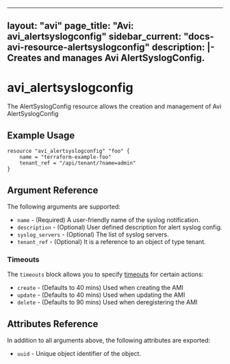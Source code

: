 <!--
    Copyright 2021 VMware, Inc.
    SPDX-License-Identifier: Mozilla Public License 2.0
-->
---
layout: "avi"
page_title: "Avi: avi_alertsyslogconfig"
sidebar_current: "docs-avi-resource-alertsyslogconfig"
description: |-
  Creates and manages Avi AlertSyslogConfig.
---

# avi_alertsyslogconfig

The AlertSyslogConfig resource allows the creation and management of Avi AlertSyslogConfig

## Example Usage

```hcl
resource "avi_alertsyslogconfig" "foo" {
    name = "terraform-example-foo"
    tenant_ref = "/api/tenant/?name=admin"
}
```

## Argument Reference

The following arguments are supported:

* `name` - (Required) A user-friendly name of the syslog notification.
* `description` - (Optional) User defined description for alert syslog config.
* `syslog_servers` - (Optional) The list of syslog servers.
* `tenant_ref` - (Optional) It is a reference to an object of type tenant.


### Timeouts

The `timeouts` block allows you to specify [timeouts](https://www.terraform.io/docs/configuration/resources.html#timeouts) for certain actions:

* `create` - (Defaults to 40 mins) Used when creating the AMI
* `update` - (Defaults to 40 mins) Used when updating the AMI
* `delete` - (Defaults to 90 mins) Used when deregistering the AMI

## Attributes Reference

In addition to all arguments above, the following attributes are exported:

* `uuid` -  Unique object identifier of the object.

